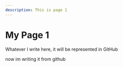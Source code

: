 ```yaml
---
description: This is page 1
---
```


# My Page 1

Whatever I write here, it will be represented in GitHub


now im writing it from github
